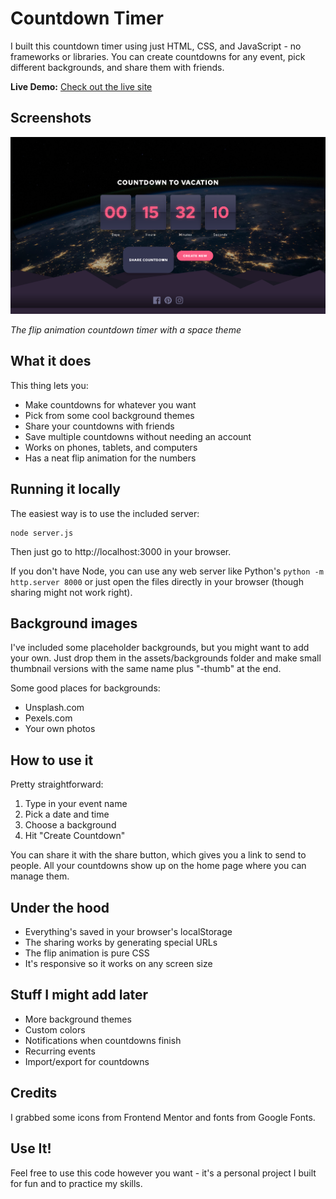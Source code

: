 # Countdown Timer

I built this countdown timer using just HTML, CSS, and JavaScript - no frameworks or libraries. You can create countdowns for any event, pick different backgrounds, and share them with friends.

**Live Demo:** [Check out the live site](https://event-countdowntimer.netlify.app/)

## Screenshots

![Countdown Timer Screenshot](screenshots/countdown-screenshot.png)

*The flip animation countdown timer with a space theme*

## What it does

This thing lets you:
- Make countdowns for whatever you want
- Pick from some cool background themes
- Share your countdowns with friends
- Save multiple countdowns without needing an account
- Works on phones, tablets, and computers
- Has a neat flip animation for the numbers

## Running it locally

The easiest way is to use the included server:

```
node server.js
```

Then just go to http://localhost:3000 in your browser.

If you don't have Node, you can use any web server like Python's `python -m http.server 8000` or just open the files directly in your browser (though sharing might not work right).

## Background images

I've included some placeholder backgrounds, but you might want to add your own. Just drop them in the assets/backgrounds folder and make small thumbnail versions with the same name plus "-thumb" at the end.

Some good places for backgrounds:
- Unsplash.com
- Pexels.com
- Your own photos

## How to use it

Pretty straightforward:
1. Type in your event name
2. Pick a date and time
3. Choose a background
4. Hit "Create Countdown"

You can share it with the share button, which gives you a link to send to people. All your countdowns show up on the home page where you can manage them.

## Under the hood

- Everything's saved in your browser's localStorage
- The sharing works by generating special URLs
- The flip animation is pure CSS
- It's responsive so it works on any screen size

## Stuff I might add later

- More background themes
- Custom colors
- Notifications when countdowns finish
- Recurring events
- Import/export for countdowns

## Credits

I grabbed some icons from Frontend Mentor and fonts from Google Fonts.

## Use It!

Feel free to use this code however you want - it's a personal project I built for fun and to practice my skills.

